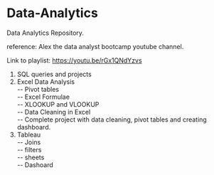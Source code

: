 # Data-Analytics
Data Analytics Repository.

reference: Alex the data analyst bootcamp youtube channel. <br>

Link to playlist: https://youtu.be/rGx1QNdYzvs <br>

1. SQL queries and projects <br>
2. Excel Data Analysis <br>
   -- Pivot tables <br>
   -- Excel Formulae <br>
   -- XLOOKUP and VLOOKUP <br>
   -- Data Cleaning in Excel <br>
   -- Complete project with data cleaning, pivot tables and creating dashboard. <br>
3. Tableau <br>
   -- Joins <br>
   -- filters <br>
   -- sheets <br>
   -- Dashoard <br>
   
   
   

